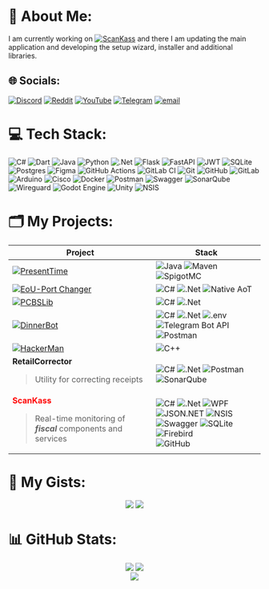 # 💫 About Me:
I am currently working on [![ScanKass](https://img.shields.io/badge/ScanKass-%2306802F?logo=data%3Aimage%2Fsvg%2Bxml%3Bbase64%2CPHN2ZyB3aWR0aD0iNDE5IiBoZWlnaHQ9IjQxOCIgdmlld0JveD0iMCAwIDQxOSA0MTgiIGZpbGw9Im5vbmUiIHhtbG5zPSJodHRwOi8vd3d3LnczLm9yZy8yMDAwL3N2ZyI%2BCjxwYXRoIGQ9Ik0yMjcgMjI2SDM2NVYzNjRIMjI3VjIyNloiIGZpbGw9ImJsYWNrIi8%2BCjxyZWN0IHg9IjU1IiB5PSI1NCIgd2lkdGg9IjE3MSIgaGVpZ2h0PSIxNzEiIGZpbGw9IiMwQkRBNTEiLz4KPC9zdmc%2BCg%3D%3D&labelColor=%23ffffff)](https://scankass.ru) and there I am updating the main application and developing the setup wizard, installer and additional libraries.


## 🌐 Socials:
[![Discord](https://img.shields.io/badge/Discord-%237289DA.svg?logo=discord&logoColor=white)](https://discord.gg/ornaras) [![Reddit](https://img.shields.io/badge/Reddit-%23FF4500.svg?logo=Reddit&logoColor=white)](https://reddit.com/user/ornaras) [![YouTube](https://img.shields.io/badge/YouTube-%23C4302B.svg?logo=youtube&logoColor=white)](https://www.youtube.com/@ornaras-the-copybara) [![Telegram](https://img.shields.io/badge/Telegram-%231d94d0.svg?logo=Telegram&logoColor=white)](https://t.me/ornaras) [![email](https://img.shields.io/badge/Email-D14836?logo=gmail&logoColor=white)](mailto:ornaras.us@gmail.com) 

# 💻 Tech Stack:
![C#](https://img.shields.io/badge/c%23-%23239120.svg?style=for-the-badge&logo=csharp&logoColor=white) ![Dart](https://img.shields.io/badge/dart-%230175C2.svg?style=for-the-badge&logo=dart&logoColor=white) ![Java](https://img.shields.io/badge/java-%23ED8B00.svg?style=for-the-badge&logo=openjdk&logoColor=white) ![Python](https://img.shields.io/badge/python-3670A0?style=for-the-badge&logo=python&logoColor=ffdd54) ![.Net](https://img.shields.io/badge/.NET-5C2D91?style=for-the-badge&logo=.net&logoColor=white) ![Flask](https://img.shields.io/badge/flask-%23000.svg?style=for-the-badge&logo=flask&logoColor=white) ![FastAPI](https://img.shields.io/badge/FastAPI-005571?style=for-the-badge&logo=fastapi) ![JWT](https://img.shields.io/badge/JWT-black?style=for-the-badge&logo=JSON%20web%20tokens) ![SQLite](https://img.shields.io/badge/sqlite-%2307405e.svg?style=for-the-badge&logo=sqlite&logoColor=white) ![Postgres](https://img.shields.io/badge/postgres-%23316192.svg?style=for-the-badge&logo=postgresql&logoColor=white) ![Figma](https://img.shields.io/badge/figma-%23F24E1E.svg?style=for-the-badge&logo=figma&logoColor=white) ![GitHub Actions](https://img.shields.io/badge/github%20actions-%232671E5.svg?style=for-the-badge&logo=githubactions&logoColor=white) ![GitLab CI](https://img.shields.io/badge/gitlab%20CI-%23181717.svg?style=for-the-badge&logo=gitlab&logoColor=white) ![Git](https://img.shields.io/badge/git-%23F05033.svg?style=for-the-badge&logo=git&logoColor=white) ![GitHub](https://img.shields.io/badge/github-%23121011.svg?style=for-the-badge&logo=github&logoColor=white) ![GitLab](https://img.shields.io/badge/gitlab-%23181717.svg?style=for-the-badge&logo=gitlab&logoColor=white) ![Arduino](https://img.shields.io/badge/-Arduino-00979D?style=for-the-badge&logo=Arduino&logoColor=white) ![Cisco](https://img.shields.io/badge/cisco-%23049fd9.svg?style=for-the-badge&logo=cisco&logoColor=black) ![Docker](https://img.shields.io/badge/docker-%230db7ed.svg?style=for-the-badge&logo=docker&logoColor=white) ![Postman](https://img.shields.io/badge/Postman-FF6C37?style=for-the-badge&logo=postman&logoColor=white) ![Swagger](https://img.shields.io/badge/-Swagger-%23Clojure?style=for-the-badge&logo=swagger&logoColor=white) ![SonarQube](https://img.shields.io/badge/SonarQube-black?style=for-the-badge&logo=sonarqube&logoColor=4E9BCD) ![Wireguard](https://img.shields.io/badge/wireguard-%2388171A.svg?style=for-the-badge&logo=wireguard&logoColor=white) ![Godot Engine](https://img.shields.io/badge/GODOT-%23FFFFFF.svg?style=for-the-badge&logo=godot-engine) ![Unity](https://img.shields.io/badge/unity-%23000000.svg?style=for-the-badge&logo=unity&logoColor=white) ![NSIS](https://img.shields.io/badge/NSIS-%2301B0F0.svg?style=for-the-badge&logo=nsis&logoColor=white)

# 🗂️ My Projects:
Project | Stack
--- | ---
[![PresentTime](https://github-readme-stats.vercel.app/api/pin/?username=ornaras&repo=PresentTime&theme=transparent&hide_border=true)](https://github.com/ornaras/PresentTime) | ![Java](https://img.shields.io/badge/java-%23ED8B00.svg?style=for-the-badge&logo=openjdk&logoColor=white) ![Maven](https://img.shields.io/badge/Maven-%23c71a36.svg?style=for-the-badge&logo=apachemaven&logoColor=white) ![SpigotMC](https://img.shields.io/badge/SpigotMC-%23ed8106.svg?style=for-the-badge&logo=spigotmc&logoColor=white)
[![EoU-Port Changer](https://github-readme-stats.vercel.app/api/pin/?username=ornaras&repo=eou-port-changer&theme=transparent&hide_border=true)](https://github.com/ornaras/eou-port-changer) | ![C#](https://img.shields.io/badge/c%23-%23239120.svg?style=for-the-badge&logo=csharp&logoColor=white) ![.Net](https://img.shields.io/badge/.NET-5C2D91?style=for-the-badge&logo=.net&logoColor=white) ![Native AoT](https://img.shields.io/badge/Native%20AoT-5a26d9?style=for-the-badge)
[![PCBSLib](https://github-readme-stats.vercel.app/api/pin/?username=ornaras&repo=PCBSLib&theme=transparent&hide_border=true)](https://github.com/ornaras/PCBSLib) | ![C#](https://img.shields.io/badge/c%23-%23239120.svg?style=for-the-badge&logo=csharp&logoColor=white) ![.Net](https://img.shields.io/badge/.NET-5C2D91?style=for-the-badge&logo=.net&logoColor=white) 
[![DinnerBot](https://github-readme-stats.vercel.app/api/pin/?username=ornaras&repo=dinner-bot&theme=transparent&hide_border=true)](https://github.com/ornaras/dinner-bot) | ![C#](https://img.shields.io/badge/c%23-%23239120.svg?style=for-the-badge&logo=csharp&logoColor=white) ![.Net](https://img.shields.io/badge/.NET-5C2D91?style=for-the-badge&logo=.net&logoColor=white) ![.env](https://img.shields.io/badge/.env-000000?style=for-the-badge&logo=.env) ![Telegram Bot API](https://img.shields.io/badge/Bot_API-26A5E4?style=for-the-badge&logo=telegram&logoColor=white) ![Postman](https://img.shields.io/badge/Postman-FF6C37?style=for-the-badge&logo=postman&logoColor=white)
[![HackerMan](https://github-readme-stats.vercel.app/api/pin/?username=ornaras&repo=HackerMan&theme=transparent&hide_border=true)](https://github.com/ornaras/HackerMan) | ![C++](https://img.shields.io/badge/c++-00599C.svg?style=for-the-badge&logo=cplusplus&logoColor=white)
__RetailCorrector__<br/><blockquote>Utility for correcting receipts</blockquote> | ![C#](https://img.shields.io/badge/c%23-%23239120.svg?style=for-the-badge&logo=csharp&logoColor=white) ![.Net](https://img.shields.io/badge/.NET-5C2D91?style=for-the-badge&logo=.net&logoColor=white) ![Postman](https://img.shields.io/badge/Postman-FF6C37?style=for-the-badge&logo=postman&logoColor=white) ![SonarQube](https://img.shields.io/badge/SonarQube-black?style=for-the-badge&logo=sonarqube&logoColor=4E9BCD)
<b style="color: red">ScanKass</b><br/><blockquote>Real-time monitoring of <i><b>fiscal</b></i> components and services</blockquote> | ![C#](https://img.shields.io/badge/c%23-%23239120.svg?style=for-the-badge&logo=csharp&logoColor=white) ![.Net](https://img.shields.io/badge/.NET-5C2D91?style=for-the-badge&logo=.net&logoColor=white) ![WPF](https://img.shields.io/badge/WPF-%23239120.svg?style=for-the-badge&logoColor=white) ![JSON.NET](https://img.shields.io/badge/JSON.NET-black.svg?style=for-the-badge&logo=rocket&logoColor=white) ![NSIS](https://img.shields.io/badge/NSIS-%2301B0F0.svg?style=for-the-badge&logo=nsis&logoColor=white)<br/>![Swagger](https://img.shields.io/badge/-Swagger-%23Clojure?style=for-the-badge&logo=swagger&logoColor=white) ![SQLite](https://img.shields.io/badge/sqlite-%2307405e.svg?style=for-the-badge&logo=sqlite&logoColor=white) ![Firebird](https://img.shields.io/badge/Firebird-%23e9730a.svg?style=for-the-badge)<br/>![GitHub](https://img.shields.io/badge/GitHub_API-%23121011.svg?style=for-the-badge&logo=github&logoColor=white)

# 📜 My Gists:
<div align="center">
  <a href="https://gist.github.com/ornaras/2a1237ffa669f63c20c5482d653ed4aa/"><img src="https://github-readme-stats.vercel.app/api/gist?id=2a1237ffa669f63c20c5482d653ed4aa&theme=transparent&hide_border=false"/></a>
  <a href="https://gist.github.com/ornaras/8fe025942e41d584c8e200ea0e91ea51/"><img src="https://github-readme-stats.vercel.app/api/gist?id=8fe025942e41d584c8e200ea0e91ea51&theme=transparent&hide_border=false"/></a>
</div>

# 📊 GitHub Stats:
<div align="center">
  <img src="https://github-readme-stats.vercel.app/api?username=ornaras&theme=transparent&show=reviews"/>
  <img src="https://github-readme-stats.vercel.app/api/top-langs/?username=ornaras&theme=transparent&layout=donut"/><br/>
  <img src="https://nirzak-streak-stats.vercel.app/?user=ornaras&theme=transparent&hide_border=false"/>
</div>
